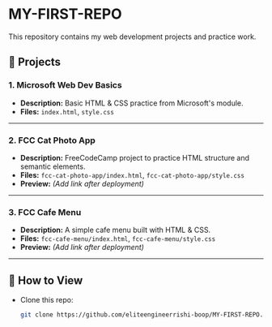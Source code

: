 # MY-FIRST-REPO

This repository contains my web development projects and practice work.

## 📂 Projects

### 1. Microsoft Web Dev Basics
- **Description:** Basic HTML & CSS practice from Microsoft's module.
- **Files:** `index.html`, `style.css`

---

### 2. FCC Cat Photo App
- **Description:** FreeCodeCamp project to practice HTML structure and semantic elements.
- **Files:** `fcc-cat-photo-app/index.html`, `fcc-cat-photo-app/style.css`
- **Preview:** *(Add link after deployment)*

---

### 3. FCC Cafe Menu
- **Description:** A simple cafe menu built with HTML & CSS.
- **Files:** `fcc-cafe-menu/index.html`, `fcc-cafe-menu/style.css`
- **Preview:** *(Add link after deployment)*

---

## 🚀 How to View
- Clone this repo:
  ```bash
  git clone https://github.com/eliteengineerrishi-boop/MY-FIRST-REPO.git
